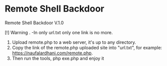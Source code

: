 # Remote Shell Backdoor
Remote Shell Backdoor V.1.0

[!] Warning
.
-In only url.txt only one link is no more.

1. Upload remote.php to a web server, it's up to any directory.
2. Copy the link of the remote.php uploaded site into "url.txt", for example: https://naufalardhani.com/remote.php.
3. Then run the tools, php exe.php and enjoy it
